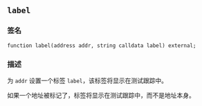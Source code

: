 ## `label`

### 签名

```solidity
function label(address addr, string calldata label) external;
```

### 描述

为 `addr` 设置一个标签 `label`，该标签将显示在测试跟踪中。

如果一个地址被标记了，标签将显示在测试跟踪中，而不是地址本身。